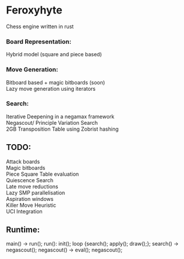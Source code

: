 # Feroxyhyte
Chess engine written in rust

### Board Representation:
Hybrid model (square and piece based)

### Move Generation:
Bitboard based  + magic bitboards (soon)  
Lazy move generation using iterators

### Search:
Iterative Deepening in a negamax framework  
Negascout/ Principle Variation Search  
2GB Transposition Table using Zobrist hashing  


## TODO:
Attack boards  
Magic bitboards  
Piece Square Table evaluation  
Quiescence Search  
Late move reductions  
Lazy SMP parallelisation  
Aspiration windows  
Killer Move Heuristic  
UCI Integration  


## Runtime:
main() -> run();
run(): init(); loop {search(); apply(); draw();};
search() -> negascout();
negascout() -> eval(); negascout();
